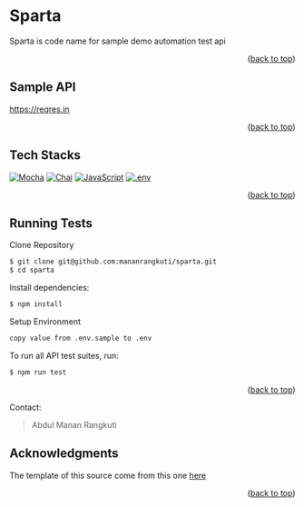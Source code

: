 # Sparta

Sparta is code name for sample demo automation test api

<p align="right">(<a href="#top">back to top</a>)</p>

<!-- SAMPLE API -->

## Sample API

https://reqres.in

<p align="right">(<a href="#top">back to top</a>)</p>

<!-- TECH STACKS -->

## Tech Stacks

[![Mocha][Mocha]][Mocha-url]
[![Chai][Chai]][Chai-url]
[![JavaScript][JavaScript]][JavaScript-url]
[![.env][.env]][.env-url]

<p align="right">(<a href="#top">back to top</a>)</p>

<!-- RUNNING API AUTOMATION TESTS -->

## Running Tests

Clone Repository

```sh
$ git clone git@github.com:mananrangkuti/sparta.git
$ cd sparta
```

Install dependencies:

```sh
$ npm install
```

Setup Environment

```sh
copy value from .env.sample to .env
```

To run all API test suites, run:

```sh
$ npm run test
```

<p align="right">(<a href="#top">back to top</a>)</p>

<!-- CONTACT -->

Contact:

> Abdul Manan Rangkuti

## Acknowledgments

The template of this source come from this one [here](https://github.com/othneildrew/Best-README-Template)

<p align="right">(<a href="#top">back to top</a>)</p>

<!-- MARKDOWN LINKS & IMAGES -->
<!-- https://www.markdownguide.org/basic-syntax/#reference-style-links -->

[JavaScript-url]: https://js.org/
[Mocha-url]: https://mochajs.org/
[Chai-url]: https://www.chaijs.com/
[.env-url]: https://www.ibm.com/docs/en/aix/7.2?topic=files-env-file
[JavaScript]: https://img.shields.io/badge/JavaScript-F7DF1E?style=for-the-badge&logo=javascript&logoColor=black
[Mocha]: https://img.shields.io/badge/Mocha-8D6748.svg?style=for-the-badge&logo=Mocha&logoColor=white
[Chai]: https://img.shields.io/badge/Chai-A30701.svg?style=for-the-badge&logo=Chai&logoColor=white
[.env]: https://img.shields.io/badge/.ENV-ECD53F.svg?style=for-the-badge&logo=dotenv&logoColor=black

